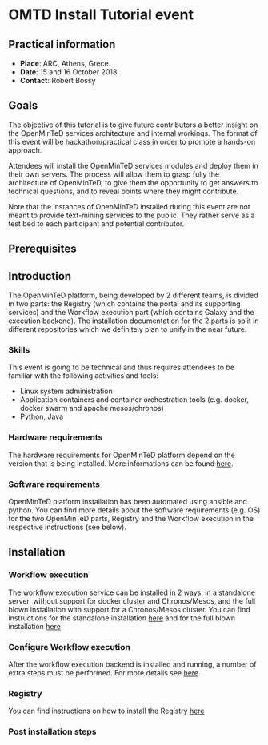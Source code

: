 # OMTD Install Tutorial event

## Practical information

* **Place**: ARC, Athens, Grece.
* **Date**: 15 and 16 October 2018.
* **Contact**: Robert Bossy

## Goals

The objective of this tutorial is to give future contributors a better insight on the OpenMinTeD services architecture and internal workings. The format of this event will be hackathon/practical class in order to promote a hands-on approach.

Attendees will install the OpenMinTeD services modules and deploy them in their own servers. The process will allow them to grasp fully the architecture of OpenMinTeD, to give them the opportunity to get answers to technical questions, and to reveal points where they might contribute.

Note that the instances of OpenMinTeD installed during this event are not meant to provide text-mining services to the public. They rather serve as a test bed to each participant and potential contributor.

## Prerequisites

## Introduction
The OpenMinTeD platform, being developed by 2 different teams, is divided in two parts: the Registry (which contains the portal and its supporting services) and the Workflow execution part (which contains Galaxy and the execution backend). The installation documentation for the 2 parts is split in different repositories which we definitely plan to unify in the near future.

### Skills

This event is going to be technical and thus requires attendees to be familiar with the following activities and tools:

* Linux system administration
* Application containers and container orchestration tools (e.g. docker, docker swarm and apache mesos/chronos)
* Python, Java

### Hardware requirements

The hardware requirements for OpenMinTeD platform depend on the version that is being installed. More informations can be found  [here](https://github.com/openminted/install-tutorial/blob/master/hardware-requirements.md).

### Software requirements

OpenMinTeD platform installation has been automated using ansible and python.
You can find more details about the software requirements (e.g. OS) for the two OpenMinTeD parts, Registry and the 
Workflow execution in the respective instructions (see below).

## Installation

### Workflow execution
The workflow execution service can be installed in 2 ways: in a standalone server, without support for docker cluster and Chronos/Mesos, and the full blown installation with support for a Chronos/Mesos cluster. You can find instructions for the standalone installation [here](https://github.com/openminted/omtd-standalone-setup) and for the full blown installation [here](https://github.com/openminted/omtd-stack-setup/blob/master/docs/deployment_guide.md)

### Configure Workflow execution
After the workflow execution backend is installed and running, a number of extra steps must be performed. 
For more details see [here](https://github.com/openminted/install-tutorial/blob/master/post-install-workflows.md).

### Registry
You can find instructions on how to install the Registry [here](https://github.com/openminted/install-tutorial/blob/master/registry/README.md)

### Post installation steps


